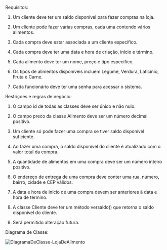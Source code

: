 Requisitos:

1. Um cliente deve ter um saldo disponível para fazer compras na loja.

2. Um cliente pode fazer várias compras, cada uma contendo vários alimentos.

3. Cada compra deve estar associada a um cliente específico.

4. Cada compra deve ter uma data e hora de criação, início e término.

5. Cada alimento deve ter um nome, preço e tipo específico.

6. Os tipos de alimentos disponíveis incluem Legume, Verdura, Laticínio, Fruta e Carne.

7. Cada funcionário deve ter uma senha para acessar o sistema.

Restriçoes e regras de negócio:

1. O campo id de todas as classes deve ser único e não nulo.

2. O campo preco da classe Alimento deve ser um número decimal positivo.

3. Um cliente só pode fazer uma compra se tiver saldo disponível suficiente.

4. Ao fazer uma compra, o saldo disponível do cliente é atualizado com o valor total da compra.

5. A quantidade de alimentos em uma compra deve ser um número inteiro positivo.

6. O endereço de entrega de uma compra deve conter uma rua, número, bairro, cidade e CEP válidos.

7. A data e hora de início de uma compra devem ser anteriores à data e hora de término.

8. A classe Cliente deve ter um método versaldo() que retorna o saldo disponível do cliente.

9. Será permitido alteração futura.

Diagrama de Classe:

![DiagramaDeClasse-LojaDeAlimento](https://github.com/MarcusVynicius1/LojaDeAlimentos/assets/91838315/a0dd4f4f-0b41-4160-8f9e-55362270fca2)

